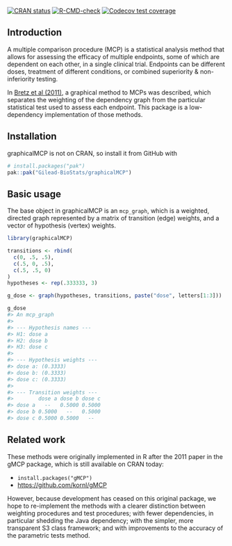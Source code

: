 
<!-- README.md is generated from README.Rmd. Please edit that file -->
<!-- badges: start -->

[![CRAN
status](https://www.r-pkg.org/badges/version/graphicalMCP)](https://cran.r-project.org/package=graphicalMCP)
[![R-CMD-check](https://github.com/Gilead-BioStats/graphicalMCP/workflows/R-CMD-check-main/badge.svg)](https://github.com/Gilead-BioStats/graphicalMCP/actions)
[![Codecov test
coverage](https://codecov.io/gh/Gilead-BioStats/graphicalMCP/branch/s3-graph_mcp/graph/badge.svg)](https://app.codecov.io/gh/Gilead-BioStats/graphicalMCP?branch=s3-graph_mcp)
<!-- badges: end -->

## Introduction

A multiple comparison procedure (MCP) is a statistical analysis method
that allows for assessing the efficacy of multiple endpoints, some of
which are dependent on each other, in a single clinical trial. Endpoints
can be different doses, treatment of different conditions, or combined
superiority & non-inferiority testing.

In [Bretz et al
(2011)](https://onlinelibrary.wiley.com/doi/10.1002/bimj.201000239), a
graphical method to MCPs was described, which separates the weighting of
the dependency graph from the particular statistical test used to assess
each endpoint. This package is a low-dependency implementation of those
methods.

## Installation

graphicalMCP is not on CRAN, so install it from GitHub with

``` r
# install.packages("pak")
pak::pak("Gilead-BioStats/graphicalMCP")
```

## Basic usage

The base object in graphicalMCP is an `mcp_graph`, which is a weighted,
directed graph represented by a matrix of transition (edge) weights, and
a vector of hypothesis (vertex) weights.

``` r
library(graphicalMCP)

transitions <- rbind(
  c(0, .5, .5),
  c(.5, 0, .5),
  c(.5, .5, 0)
)
hypotheses <- rep(.333333, 3)

g_dose <- graph(hypotheses, transitions, paste("dose", letters[1:3]))

g_dose
#> An mcp_graph
#> 
#> --- Hypothesis names ---
#> H1: dose a
#> H2: dose b
#> H3: dose c
#> 
#> --- Hypothesis weights ---
#> dose a: (0.3333)
#> dose b: (0.3333)
#> dose c: (0.3333)
#> 
#> --- Transition weights ---
#>        dose a dose b dose c
#> dose a   --   0.5000 0.5000
#> dose b 0.5000   --   0.5000
#> dose c 0.5000 0.5000   --
```

## Related work

These methods were originally implemented in R after the 2011 paper in
the gMCP package, which is still available on CRAN today:

- `install.packages("gMCP")`
- <https://github.com/kornl/gMCP>

However, because development has ceased on this original package, we
hope to re-implement the methods with a clearer distinction between
weighting procedures and test procedures; with fewer dependencies, in
particular shedding the Java dependency; with the simpler, more
transparent S3 class framework; and with improvements to the accuracy of
the parametric tests method.
